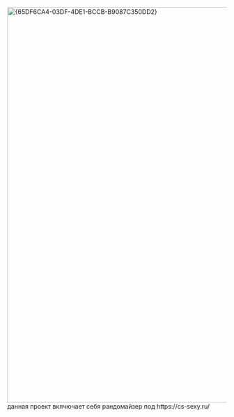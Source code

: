 <img width="1920" height="909" alt="{65DF6CA4-03DF-4DE1-BCCB-B9087C350DD2}" src="https://github.com/user-attachments/assets/4168edb9-220e-4a74-b1f6-a93e4f61aa29" />
данная проект вклчючает себя рандомайзер под https://cs-sexy.ru/
